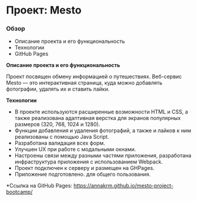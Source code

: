 # Проект: Mesto

### Обзор
* Описание проекта и его функциональность
* Технологии
* GitHub Pages

**Описание проекта и его функциональность**

Проект посвящен обмену информацией о путешествиях. Веб-сервис Mesto — это интерактивная страница, куда можно добавлять фотографии, удалять их и ставить лайки.

**Технологии**

- В проекте используются расширенные возможности HTML и CSS, а также реализована адаптивная верстка для экранов популярных размеров (320, 768, 1024 и 1280).
- Функции добавления и удаления фотографий, а также и лайков к ним реализованы с помощью Java Script.
- Разработана валидация всех форм.
- Улучшен UX при работе с модальными окнами.
- Настроены связи между разными частями приложения, разработана инфраструктура приложения с использованием Webpack.
- Проект подключен к серверу и размещен на GHPages.
- Приложение подготовлено. для общего пользования.

*Ссылка на GitHub Pages: https://annakrm.github.io/mesto-project-bootcamp/
